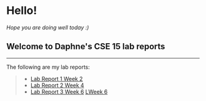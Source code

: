 # Hello!
*Hope you are doing well today :)*


## Welcome to Daphne's CSE 15 lab reports

***
The following are my lab reports:
> * [Lab Report 1 Week 2](lab-report-1-week-2.html)
> * [Lab Report 2 Week 4](lab-report-2-week-4.html)
> * [Lab Report 3 Week 6](lab-report-3-week-6.html)
[LWeek 6](tryal.md)